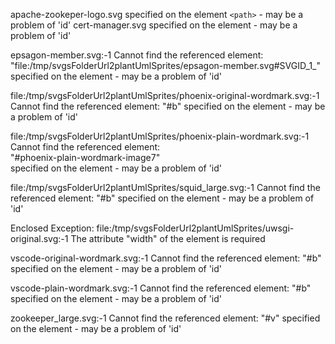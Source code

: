 apache-zookeper-logo.svg	specified on the element `<path>` - may be a problem of 'id'
cert-manager.svg			specified on the element <g> - may be a problem of 'id'


epsagon-member.svg:-1
Cannot find the referenced element:                                                                                                           
"file:/tmp/svgsFolderUrl2plantUmlSprites/epsagon-member.svg#SVGID_1_"     
specified on the element <path> - may be a problem of 'id'


file:/tmp/svgsFolderUrl2plantUmlSprites/phoenix-original-wordmark.svg:-1                                                                      Cannot find the referenced element:                                                                                                           "#b"                                                                                                                                          specified on the element <use> - may be a problem of 'id'


file:/tmp/svgsFolderUrl2plantUmlSprites/phoenix-plain-wordmark.svg:-1                                                                         
Cannot find the referenced element:                                                                                                           
"#phoenix-plain-wordmark-image7"                                                                                                              
specified on the element <use> - may be a problem of 'id'


file:/tmp/svgsFolderUrl2plantUmlSprites/squid_large.svg:-1
Cannot find the referenced element: 
"#b"
specified on the element <use> - may be a problem of 'id'


Enclosed Exception:
file:/tmp/svgsFolderUrl2plantUmlSprites/uwsgi-original.svg:-1
The attribute "width" of the element <rect> is required


vscode-original-wordmark.svg:-1
Cannot find the referenced element: 
"#b"
specified on the element <use> - may be a problem of 'id'


vscode-plain-wordmark.svg:-1
Cannot find the referenced element: 
"#b"
specified on the element <use> - may be a problem of 'id'


zookeeper_large.svg:-1
Cannot find the referenced element:
"#v"
specified on the element <use> - may be a problem of 'id'

